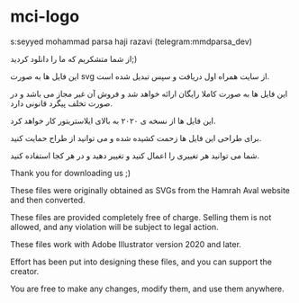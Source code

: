 # mci-logo


s:seyyed mohammad parsa haji razavi (telegram:mmdparsa_dev)

از شما متشکریم که ما را دانلود کردید;)

این فایل ها به صورت svg از سایت همراه اول دریافت و سپس تبدیل شده است.

این فایل ها به صورت کاملا رایگان ارائه خواهد شد و فروش آن غیر مجاز می باشد و در صورت تخلف پیگرد قانونی دارد.

این فایل ها از نسخه ی ۲۰۲۰ به بالای ایلاستریتور کار خواهد کرد.

برای طراحی این فایل ها زحمت کشیده شده و می توانید از طراح حمایت کنید.

شما می توانید هر تغییری را اعمال کنید و تغییر دهید و در هر کجا استفاده کنید.

Thank you for downloading us ;)

These files were originally obtained as SVGs from the Hamrah Aval website and then converted.

These files are provided completely free of charge. Selling them is not allowed, and any violation will be subject to legal action.

These files work with Adobe Illustrator version 2020 and later.

Effort has been put into designing these files, and you can support the creator.

You are free to make any changes, modify them, and use them anywhere.
